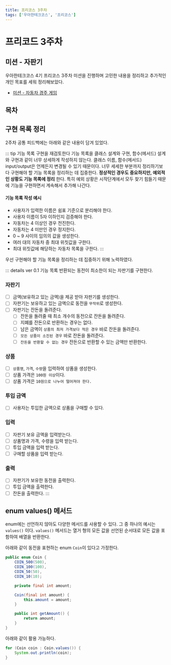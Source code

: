 ```yaml
---
title: 프리코스 3주차
tags: ['우아한테크코스', '프리코스']
---
```


# 프리코드 3주차

## 미션 - 자판기

우아한테크코스 4기 프리코스 3주차 미션을 진행하며 고민한 내용을 정리하고 추가적인 개인 목표를 세워 정리해보았다.

 * [미션 - 자동차 경주 게임](https://github.com/hyeonic/java-vendingmachine-precourse)

## 목차

## 구현 목록 정리

2주차 공통 피드백에는 아래와 같은 내용이 담겨 있었다.

::: tip 기능 목록 구현을 재검토한다
기능 목록을 클래스 설계와 구현, 함수(메서드) 설계와 구현과 같이 너무 상세하게 작성하지 않는다. 클래스 이름, 함수(메서드) input/output은 언제든지 변경될 수 있기 때문이다. 너무 세세한 부분까지 정리하기보다 구현해야 할 기능 목록을 정리하는 데 집중한다. **정상적인 경우도 중요하지만, 예외적인 상황도 기능 목록에 정리** 한다. 특히 예외 상황은 시작단계에서 모두 찾기 힘들기 때문에 기능을 구현하면서 계속해서 추가해 나간다.

#### 기능 목록 작성 예시
- 사용자가 입력한 이름은 쉼표 기준으로 분리해야 한다.
- 사용자 이름이 5자 이하인지 검증해야 한다.
- 자동차는 4 이상인 경우 전진한다.
- 자동차는 4 미만인 경우 정지한다.
- 0 ~ 9 사이의 임의의 값을 생성한다.
- 여러 대의 자동차 중 최대 위칫값을 구한다.
- 최대 위칫값에 해당하는 자동차 목록을 구한다.
:::

우선 구현해야 할 기능 목록을 정리하는 데 집중하기 위해 노력하였다.

::: details ver 0.1 기능 목록
반환되는 동전이 최소한이 되는 자판기를 구현한다.

### 자판기
 * [ ] 금액(보유하고 있는 금액)을 제공 받아 자판기를 생성한다.
 * [ ] 자판기는 보유하고 있는 금액으로 동전을 `무작위`로 생성한다.
 * [ ] 자판기는 잔돈을 돌려준다.
    * [ ] 잔돈을 돌려줄 때 최소 개수의 동전으로 잔돈을 돌려준다.
    * [ ] 지폐를 잔돈으로 반환하는 경우는 없다.
    * [ ] 남은 금액이 `상품의 최저 가격보다 적은 경우` 바로 잔돈을 돌려준다.
    * [ ] `모든 상품이 소진된 경우` 바로 잔돈을 돌려준다.
    * [ ] `잔돈을 반환할 수 없는 경우` 잔돈으로 반환할 수 있는 금액만 반환한다.

### 상품
 * [ ] `상품명`, `가격`, `수량`을 입력하여 상품을 생성한다.
 * [ ] 상품 가격은 `100원 이상`이다.
 * [ ] 상품 가격은 `10원으로 나누어 떨어져야 한다.`

### 투입 금액
 * [ ] 사용자는 투입한 금액으로 상품을 구매할 수 있다.

### 입력
 * [ ] 자판기 보유 금액을 입력받는다.
 * [ ] 상품명과 가격, 수령을 입력 받는다.
 * [ ] 투입 금액을 입력 받는다.
 * [ ] 구매할 상품을 입력 받는다.

### 출력
 * [ ] 자판기가 보유한 동전을 출력한다.
 * [ ] 투입 금액을 출력한다.
 * [ ] 잔돈을 출력한다.
:::

## enum values() 메서드

enum에는 선언하지 않아도 다양한 메서드를 사용할 수 있다. 그 중 하나의 예시는 `values()` 이다. `values()` 메서드는 열거 형의 모든 값을 선언된 순서대로 모든 값을 포함하여 배열을 반환한다.

아래와 같이 동전을 표현하는 enum `Coin`이 있다고 가정한다. 
```java
public enum Coin {
    COIN_500(500),
    COIN_100(100),
    COIN_50(50),
    COIN_10(10);

    private final int amount;

    Coin(final int amount) {
        this.amount = amount;
    }

    public int getAmount() {
        return amount;
    }
}
```

아래와 같이 활용 가능하다.
```java
for (Coin coin : Coin.values()) {
    System.out.println(coin);
}
```

<TagLinks />